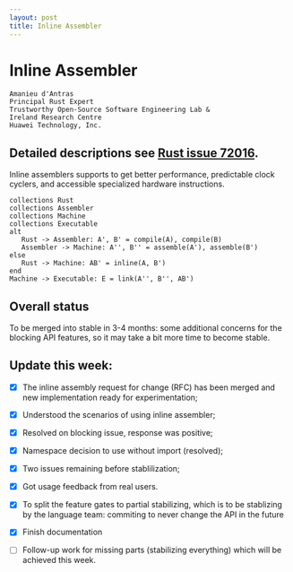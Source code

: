 ```yaml
---
layout: post
title: Inline Assembler
---
```


# Inline Assembler

```
Amanieu d'Antras
Principal Rust Expert
Trustworthy Open-Source Software Engineering Lab &
Ireland Research Centre
Huawei Technology, Inc.
```
## Detailed descriptions see [Rust issue 72016](https://github.com/rust-lang/rust/issues/72016). 

Inline assemblers supports to get better performance, predictable clock cyclers, and accessible specialized hardware instructions. 

```plantuml
collections Rust
collections Assembler
collections Machine
collections Executable
alt
   Rust -> Assembler: A', B' = compile(A), compile(B)
   Assembler -> Machine: A'', B'' = assemble(A'), assemble(B')
else
   Rust -> Machine: AB' = inline(A, B')
end
Machine -> Executable: E = link(A'', B'', AB')
```

## Overall status

To be merged into stable in 3-4 months: some additional concerns for the blocking API features, so it may take a bit more time to become stable. 

## Update this week: 

- [x] The inline assembly request for change (RFC) has been merged and new implementation ready for experimentation;

- [x] Understood the scenarios of using inline assembler;

- [x] Resolved on blocking issue, response was positive;

- [x] Namespace decision to use without import (resolved); 

- [x] Two issues remaining before stablilization;

- [x] Got usage feedback from real users. 
- [x] To split the feature gates to partial stabilizing, which is to be stablizing by the language team: commiting to never change the API in the future
- [x] Finish documentation
- [ ] Follow-up work for missing parts (stabilizing everything) which will be achieved this week. 
